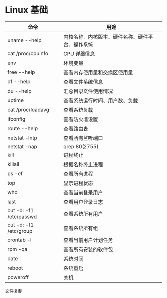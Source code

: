 # Linux 基础

|命令|用途|
|-|-|
|uname --help|内核名称、内核版本、硬件名称、硬件平台、操作系统|
|cat /proc/cpuinfo|CPU 详细信息|
|env|环境变量|
|free --help|查看内存使用量和交换区使用量|
|df --help|查看文件系统信息|
|du --help|汇总目录文件使用情况|
|uptime|查看系统运行时间、用户数、负载|
|cat /proc/loadavg|查看系统负载|
|ifconfig|查看防火墙设置|
|route --help|查看路由表|
|netstat -lntp|查看所有监听端口|
|netstat -nap|grep 80(2755)|查看端口(pid)占用进程|
|kill|进程终止|
|killall|根据名称终止进程|
|ps -ef|查看所有进程|
|top|显示进程状态|
|who|查看当前登录用户|
|last|查看用户登录日志|
|cut -d: -f1 /etc/passwd|查看系统所有用户|
|cut -d: -f1 /etc/group|查看系统所有组|
|crontab -l|查看当前用户计划任务|
|rpm -qa|查看所有安装的软件包|
|date|系统时间|
|reboot|系统重启|
|poweroff|关机|

文件复制

